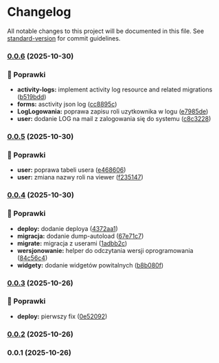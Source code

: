 # Changelog

All notable changes to this project will be documented in this file. See [standard-version](https://github.com/conventional-changelog/standard-version) for commit guidelines.

### [0.0.6](https://github.com/cybula320/relotec/compare/v0.0.5...v0.0.6) (2025-10-30)


### 🐛 Poprawki

* **activity-logs:** implement activity log resource and related migrations ([b519bdd](https://github.com/cybula320/relotec/commit/b519bddc3f4d20dae9bb464d48da3e57dacea290))
* **forms:** asctivity json log ([cc8895c](https://github.com/cybula320/relotec/commit/cc8895c27bc252cb29e7254edfdf78e35ed2a342))
* **LogLogowania:** poprawa zapisu roli uzytkownika w logu ([e7985de](https://github.com/cybula320/relotec/commit/e7985de2e2ba3b026b6a8dcbcc11e96b929aad52))
* **user:** dodanie LOG na mail z zalogowania się do systemu ([c8c3228](https://github.com/cybula320/relotec/commit/c8c3228418a854df4a8d0026a257f3b5a056aa36))

### [0.0.5](https://github.com/cybula320/relotec/compare/v0.0.4...v0.0.5) (2025-10-30)


### 🐛 Poprawki

* **user:** poprawa tabeli usera ([e468606](https://github.com/cybula320/relotec/commit/e468606dac0481a8850aa4c77d75905b012f8c57))
* **user:** zmiana nazwy roli na viewer ([f235147](https://github.com/cybula320/relotec/commit/f23514718d96db20856116e2a2e2723b47fbdf70))

### [0.0.4](https://github.com/cybula320/relotec/compare/v0.0.3...v0.0.4) (2025-10-30)


### 🐛 Poprawki

* **deploy:** dodanie deploya ([4372aa1](https://github.com/cybula320/relotec/commit/4372aa11822a1f00d1391d986bd59a338907a387))
* **migracja:** dodanie dump-autoload ([67e71c7](https://github.com/cybula320/relotec/commit/67e71c7806800cafaff6b7d851cb00fb4e4f5080))
* **migrate:** migracja z userami ([1adbb2c](https://github.com/cybula320/relotec/commit/1adbb2c1a2085ca123d1a9841b692c070820733e))
* **wersjonowanie:** helper do odczytania wersji oprogramowania ([84c56c4](https://github.com/cybula320/relotec/commit/84c56c43a8eee40a575c175707a1543cbdf3493c))
* **widgety:** dodanie widgetów powitalnych ([b8b080f](https://github.com/cybula320/relotec/commit/b8b080f71c3f22ab42d46a7427631f6590667e0a))

### [0.0.3](https://github.com/cybula320/relotec/compare/v0.0.2...v0.0.3) (2025-10-26)


### 🐛 Poprawki

* **deploy:** pierwszy fix ([0e52092](https://github.com/cybula320/relotec/commit/0e52092a163279039ba8ff90af549502a20dc441))

### [0.0.2](https://github.com/cybula320/relotec/compare/v0.0.1...v0.0.2) (2025-10-26)

### 0.0.1 (2025-10-26)

